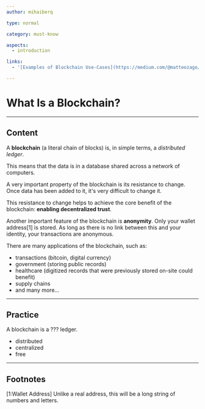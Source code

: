 ```yaml
---
author: mihaiberq

type: normal

category: must-know

aspects:
  - introduction

links:
  - '[Examples of Blockchain Use-Cases](https://medium.com/@matteozago/50-examples-of-how-blockchains-are-taking-over-the-world-4276bf488a4b){website}'

---
```


# What Is a Blockchain?

---
## Content

A **blockchain** (a literal chain of blocks) is, in simple terms, a *distributed ledger*. 

This means that the data is in a database shared across a network of computers.

A very important property of the blockchain is its resistance to change. Once data has been added to it, it's very difficult to change it.

This resistance to change helps to achieve the core benefit of the blockchain: **enabling decentralized trust**.

Another important feature of the blockchain is **anonymity**. Only your wallet address[1] is stored. As long as there is no link between this and your identity, your transactions are anonymous.

There are many applications of the blockchain, such as:
- transactions (bitcoin, digital currency)
- government (storing public records)
- healthcare (digitized records that were previously stored on-site could benefit)
- supply chains
- and many more...

---
## Practice

A blockchain is a ??? ledger.
             	
* distributed
* centralized
* free

---
## Footnotes

[1:Wallet Address]
Unlike a real address, this will be a long string of numbers and letters. 

